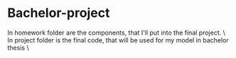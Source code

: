# Bachelor-project
In homework folder are the components, that I'll put into the final project. \\
In project folder is the final code, that will be used for my model in bachelor thesis \\

